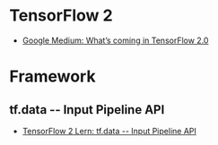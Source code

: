 # TensorFlow 2

- [Google Medium: What’s coming in TensorFlow 2.0](https://medium.com/tensorflow/whats-coming-in-tensorflow-2-0-d3663832e9b8)

# Framework

## tf.data -- Input Pipeline API

- [TensorFlow 2 Lern: tf.data -- Input Pipeline API](https://www.tensorflow.org/beta/guide/data)